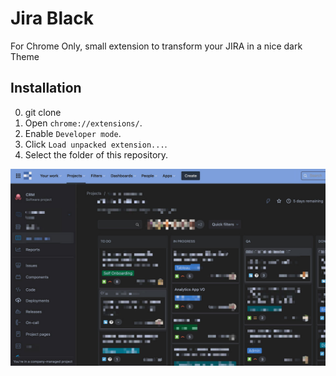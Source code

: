 Jira Black
===========================
For Chrome Only, small extension to transform your JIRA in a nice dark Theme

Installation
------------
0. git clone
1. Open `chrome://extensions/`.
2. Enable `Developer mode`.
3. Click `Load unpacked extension...`.
4. Select the folder of this repository.


![Screenshot](/source/screenshot.jpg)